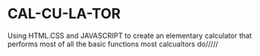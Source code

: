 # CAL-CU-LA-TOR 
Using HTML.CSS and JAVASCRIPT to create an elementary calculator that performs most of all the basic functions most calcualtors do/////
